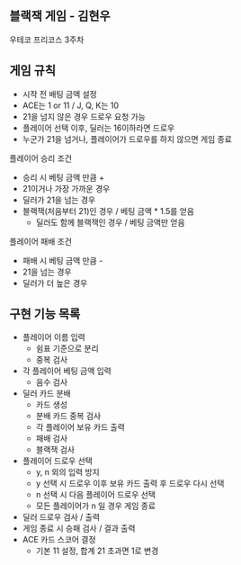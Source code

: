 블랙잭 게임 - 김현우
-
우테코 프리코스 3주차

게임 규칙
-

- 시작 전 배팅 금액 설정
- ACE는 1 or 11 / J, Q, K는 10
- 21을 넘지 않은 경우 드로우 요청 가능
- 플레이어 선택 이후, 딜러는 16이하라면 드로우
- 누군가 21을 넘거나, 플레이어가 드로우를 하지 않으면 게임 종료

플레이어 승리 조건

- 승리 시 베팅 금액 만큼 +
- 21이거나 가장 가까운 경우
- 딜러가 21을 넘는 경우
- 블랙잭(처음부터 21)인 경우 / 베팅 금액 * 1.5를 얻음
    - 딜러도 함께 블랙잭인 경우 / 베팅 금액만 얻음

플레이어 패배 조건

- 패배 시 베팅 금액 만큼 -
- 21을 넘는 경우
- 딜러가 더 높은 경우

구현 기능 목록
-

- 플레이어 이름 입력
    - 쉼표 기준으로 분리
    - 중복 검사
- 각 플레이어 베팅 금액 입력
    - 음수 검사
- 딜러 카드 분배
    - 카드 생성
    - 분배 카드 중복 검사
    - 각 플레이어 보유 카드 출력
    - 패배 검사
    - 블랙잭 검사
- 플레이어 드로우 선택
    - y, n 외의 입력 방지
    - y 선택 시 드로우 이후 보유 카드 출력 후 드로우 다시 선택
    - n 선택 시 다음 플레이어 드로우 선택
    - 모든 플레이어가 n 일 경우 게임 종료
- 딜러 드로우 검사 / 출력
- 게임 종료 시 승패 검사 / 결과 출력
- ACE 카드 스코어 결정
    - 기본 11 설정, 합계 21 초과면 1로 변경